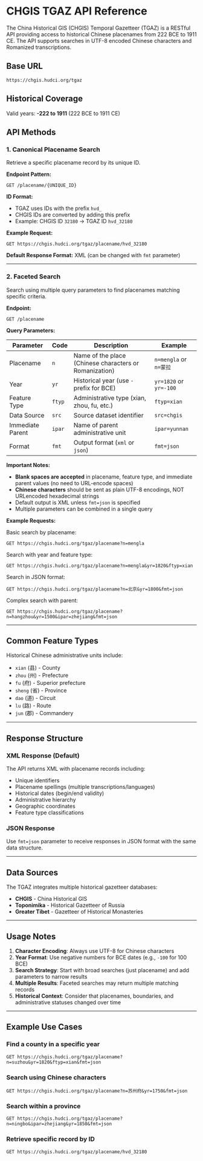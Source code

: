 # CHGIS TGAZ API Reference

The China Historical GIS (CHGIS) Temporal Gazetteer (TGAZ) is a RESTful API providing access to historical Chinese placenames from 222 BCE to 1911 CE. The API supports searches in UTF-8 encoded Chinese characters and Romanized transcriptions.

## Base URL

```
https://chgis.hudci.org/tgaz
```

## Historical Coverage

Valid years: **-222 to 1911** (222 BCE to 1911 CE)

## API Methods

### 1. Canonical Placename Search

Retrieve a specific placename record by its unique ID.

**Endpoint Pattern:**
```
GET /placename/{UNIQUE_ID}
```

**ID Format:**
- TGAZ uses IDs with the prefix `hvd_`
- CHGIS IDs are converted by adding this prefix
- Example: CHGIS ID `32180` → TGAZ ID `hvd_32180`

**Example Request:**
```
GET https://chgis.hudci.org/tgaz/placename/hvd_32180
```

**Default Response Format:** XML (can be changed with `fmt` parameter)

---

### 2. Faceted Search

Search using multiple query parameters to find placenames matching specific criteria.

**Endpoint:**
```
GET /placename
```

**Query Parameters:**

| Parameter | Code | Description | Example |
|-----------|------|-------------|---------|
| Placename | `n` | Name of the place (Chinese characters or Romanization) | `n=mengla` or `n=蒙拉` |
| Year | `yr` | Historical year (use `-` prefix for BCE) | `yr=1820` or `yr=-100` |
| Feature Type | `ftyp` | Administrative type (xian, zhou, fu, etc.) | `ftyp=xian` |
| Data Source | `src` | Source dataset identifier | `src=chgis` |
| Immediate Parent | `ipar` | Name of parent administrative unit | `ipar=yunnan` |
| Format | `fmt` | Output format (`xml` or `json`) | `fmt=json` |

**Important Notes:**
- **Blank spaces are accepted** in placename, feature type, and immediate parent values (no need to URL-encode spaces)
- **Chinese characters** should be sent as plain UTF-8 encodings, NOT URLencoded hexadecimal strings
- Default output is XML unless `fmt=json` is specified
- Multiple parameters can be combined in a single query

**Example Requests:**

Basic search by placename:
```
GET https://chgis.hudci.org/tgaz/placename?n=mengla
```

Search with year and feature type:
```
GET https://chgis.hudci.org/tgaz/placename?n=mengla&yr=1820&ftyp=xian
```

Search in JSON format:
```
GET https://chgis.hudci.org/tgaz/placename?n=北京&yr=1800&fmt=json
```

Complex search with parent:
```
GET https://chgis.hudci.org/tgaz/placename?n=hangzhou&yr=1500&ipar=zhejiang&fmt=json
```

---

## Common Feature Types

Historical Chinese administrative units include:

- `xian` (县) - County
- `zhou` (州) - Prefecture  
- `fu` (府) - Superior prefecture
- `sheng` (省) - Province
- `dao` (道) - Circuit
- `lu` (路) - Route
- `jun` (郡) - Commandery

---

## Response Structure

### XML Response (Default)

The API returns XML with placename records including:
- Unique identifiers
- Placename spellings (multiple transcriptions/languages)
- Historical dates (begin/end validity)
- Administrative hierarchy
- Geographic coordinates
- Feature type classifications

### JSON Response

Use `fmt=json` parameter to receive responses in JSON format with the same data structure.

---

## Data Sources

The TGAZ integrates multiple historical gazetteer databases:
- **CHGIS** - China Historical GIS
- **Toponimika** - Historical Gazetteer of Russia
- **Greater Tibet** - Gazetteer of Historical Monasteries

---

## Usage Notes

1. **Character Encoding**: Always use UTF-8 for Chinese characters
2. **Year Format**: Use negative numbers for BCE dates (e.g., `-100` for 100 BCE)
3. **Search Strategy**: Start with broad searches (just placename) and add parameters to narrow results
4. **Multiple Results**: Faceted searches may return multiple matching records
5. **Historical Context**: Consider that placenames, boundaries, and administrative statuses changed over time

---

## Example Use Cases

### Find a county in a specific year
```
GET https://chgis.hudci.org/tgaz/placename?n=suzhou&yr=1820&ftyp=xian&fmt=json
```

### Search using Chinese characters
```
GET https://chgis.hudci.org/tgaz/placename?n=苏州府&yr=1750&fmt=json
```

### Search within a province
```
GET https://chgis.hudci.org/tgaz/placename?n=ningbo&ipar=zhejiang&yr=1850&fmt=json
```

### Retrieve specific record by ID
```
GET https://chgis.hudci.org/tgaz/placename/hvd_32180
```

